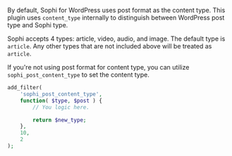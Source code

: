 By default, Sophi for WordPress uses post format as the content type. This plugin uses `content_type` internally to distinguish between WordPress post type and Sophi type.

Sophi accepts 4 types: article, video, audio, and image. The default type is `article`. Any other types that are not included above will be treated as `article`.

If you're not using post format for content type, you can utilize `sophi_post_content_type` to set the content type.

```php
add_filter(
	'sophi_post_content_type',
	function( $type, $post ) {
		// You logic here.

		return $new_type;
	},
	10,
	2
);
```
